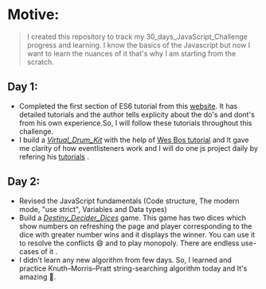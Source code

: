# Motive:
> I created this repository to track my 30_days_JavaScript_Challenge progress and learning.
 I know the basics of the Javascript but now I want to learn the nuances of it that's why I am starting from the scratch.

## Day 1:
* Completed the first section of ES6 tutorial from this [website](https://javascript.info/). It has detailed tutorials and the author tells explicity about the do's and dont's from his own experience.So, I will follow these tutorials throughout this challenge.
* I build a [*Virtual_Drum_Kit*](https://github.com/Priyankcoder/30_Days_JavaScript_Challenge/tree/master/D1-Virtual_Drum_Kit) with the help of [Wes Bos tutorial](https://javascript30.com/)  and It gave me clarity of how eventlisteners work and I will do one js project daily by refering his
[tutorials](https://javascript30.com/) .

## Day 2:
* Revised the JavaScript fundamentals (Code structure,
The modern mode, "use strict",
Variables and
Data types)
* Build a [*Destiny_Decider_Dices*](https://github.com/Priyankcoder/30_Days_JavaScript_Challenge/tree/master/D2-Destiny_Decider_Dices) game. This game has two dices which show numbers on refreshing the page and player corresponding to the dice with greater number wins and it displays the winner. You can use it to resolve the conflicts 😄 and to play monopoly. There are endless use-cases of it .
* I didn't learn any new algorithm from few days. So, I learned and practice Knuth–Morris–Pratt string-searching algorithm today and It's amazing 🤩.